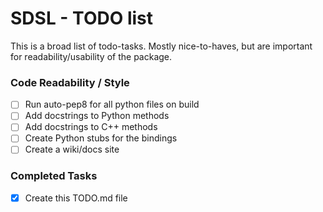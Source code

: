 # SDSL - TODO list
This is a broad list of todo-tasks.
Mostly nice-to-haves, but are important for readability/usability of the package.

### Code Readability / Style
- [ ] Run auto-pep8 for all python files on build
- [ ] Add docstrings to Python methods
- [ ] Add docstrings to C++ methods
- [ ] Create Python stubs for the bindings
- [ ] Create a wiki/docs site

### Completed Tasks
- [x] Create this TODO.md file